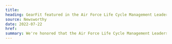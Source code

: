 ```yaml
---
title:
heading: GearFit featured in the Air Force Life Cycle Management Leadership Log
source: Newsworthy
date: 2022-07-22
href:
summary: We're honored that the Air Force Life Cycle Management Leadership Log recently featured the GearFit project as part of their <a href="https://www.linkedin.com/posts/airforcebes_gearfit-shortens-feedback-loop-activity-6957450565576511488-P9So/">podcast series</a>. Skylight's GearFit team offered insights on the work they've done to modernize how the U.S. Air Force manages personal protective equipment.
---
```

